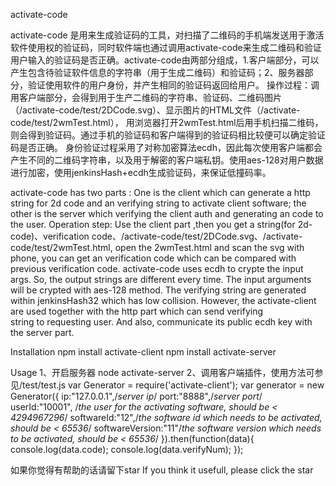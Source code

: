 activate-code

activate-code 是用来生成验证码的工具，对扫描了二维码的手机端发送用于激活软件使用权的验证码，同时软件端也通过调用activate-code来生成二维码和验证用户输入的验证码是否正确。activate-code由两部分组成，1.客户端部分，可以产生包含待验证软件信息的字符串（用于生成二维码）和验证码；2、服务器部分，验证使用软件的用户身份，并产生相同的验证码返回给用户。
操作过程：调用客户端部分，会得到用于生产二维码的字符串、验证码、二维码图片（/activate-code/test/2DCode.svg）、显示图片的HTML文件（/activate-code/test/2wmTest.html），
用浏览器打开2wmTest.html后用手机扫描二维码，则会得到验证码。通过手机的验证码和客户端得到的验证码相比较便可以确定验证码是否正确。
身份验证过程采用了对称加密算法ecdh，因此每次使用客户端都会产生不同的二维码字符串，以及用于解密的客户端私钥。使用aes-128对用户数据进行加密，使用jenkinsHash+ecdh生成验证码，来保证低撞码率。

activate-code has two parts : One is the client which can generate a http string for 2d code and an verifying string to activate client software; the other is the server
which verifying the client auth and generating an code to the user.
Operation step: Use the client part ,then you get a string(for 2d-code)、verification code、/activate-code/test/2DCode.svg、/activate-code/test/2wmTest.html, open the 2wmTest.html and
scan the svg with phone, you can get an verification code which can be compared with previous verification code.
activate-code uses ecdh to crypte the input args. So, the output strings are different every time.
The input arguments will be crypted with aes-128 method. The verifying string are generated within jenkinsHash32 
which has low collision. However, the activate-client are used together with the http part which can send verifying  
string to requesting user. And also, communicate its public ecdh key with the server part.

Installation
npm install activate-client
npm install activate-server
 
Usage
1、开启服务器 node activate-server
2、调用客户端插件，使用方法可参见/test/test.js
	var Generator = require('activate-client');
	var generator = new Generator({
		ip:"127.0.0.1",/*server ip*/
		port:"8888",/*server port*/
		userId:"10001", /*the user for the activating software, should be < 4294967296*/
		softwareId:"12",/*the software id which needs to be activated, should be < 65536*/
		softwareVersion:"11"/*the software version which needs to be activated, should be < 65536*/
	}).then(function(data){
		console.log(data.code);
		console.log(data.verifyNum);
	});

如果你觉得有帮助的话请留下star
If you think it usefull, please click the star

